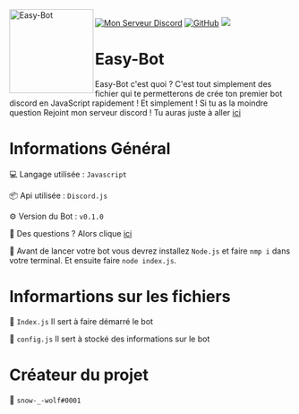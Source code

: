 <img align=left src="https://i.imgur.com/npAFMrO.png" width="150" alt="Easy-Bot" />

<a href="https://discord.gg/sWpDjNwdhu"><img src="https://img.shields.io/discord/787006944974995476?color=7289da&logo=discord&logoColor=white" alt="Mon Serveur Discord" /></a>
<a href="https://github.com/imsnowwolf/Easy-Bot"><img src="https://img.shields.io/github/stars/imsnowwolf/Easy-Bot?style=social" alt="GitHub" /></a>
[![](https://img.shields.io/badge/Discord.js-JavaScript-yellow.svg)](https://discord.js.org/#/)

# Easy-Bot
Easy-Bot c'est quoi ? C'est tout simplement des fichier qui te permetterons de crée ton premier bot discord en JavaScript rapidement ! Et simplement ! Si tu as la moindre question Rejoint mon serveur discord ! Tu auras juste à aller [ici](https://discord.gg/sWpDjNwdhu)

# Informations Général

💻 Langage utilisée : `Javascript`

📦 Api utilisée : `Discord.js`

⚙️ Version du Bot : `v0.1.0`

🧭 Des questions ? Alors clique [ici](https://discord.gg/sWpDjNwdhu)

📌 Avant de lancer votre bot vous devrez installez `Node.js` et faire `nmp i` dans votre terminal. Et ensuite faire `node index.js`.

# Informartions sur les fichiers

📁 `Index.js` Il sert à faire démarré le bot

📁 `config.js` Il sert à stocké des informations sur le bot

# Créateur du projet

👑 `snow-_-wolf#0001`
